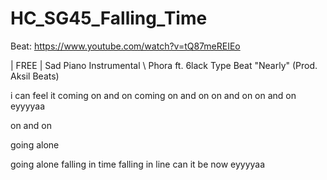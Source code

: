# HC_SG45_Falling_Time

Beat: https://www.youtube.com/watch?v=tQ87meREIEo

| FREE | Sad Piano Instrumental \\ Phora ft. 6lack Type Beat "Nearly" (Prod. Aksil Beats)

i can feel it coming on and on
coming on and on
on and on
on and on
eyyyyaa

on and on 

going alone

going alone
falling in time
falling in line
can it be now
eyyyyaa
